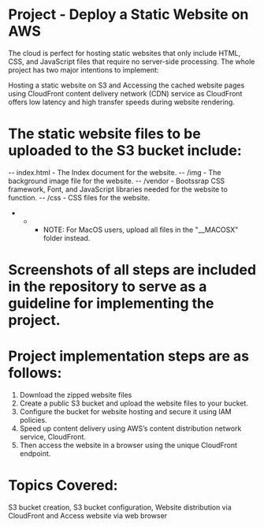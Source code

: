 # Project - Deploy a Static Website on AWS

The cloud is perfect for hosting static websites that only include HTML, CSS, and JavaScript files that require no server-side processing. The whole project has two major intentions to implement:

Hosting a static website on S3 and Accessing the cached website pages using CloudFront content delivery network (CDN) service as CloudFront offers low latency and high transfer speeds during website rendering.

# The static website files to be uploaded to the S3 bucket include:

-- index.html - The Index document for the website. 
-- /img - The background image file for the website. 
-- /vendor - Bootssrap CSS framework, Font, and JavaScript libraries needed for the website to function. 
-- /css - CSS files for the website.

* * * NOTE: For MacOS users, upload all files in the "__MACOSX" folder instead.
   
# Screenshots of all steps are included in the repository to serve as a guideline for implementing the project.

# Project implementation steps are as follows:

1. Download the zipped website files
2. Create a public S3 bucket and upload the website files to your bucket. 
3. Configure the bucket for website hosting and secure it using IAM policies. 
4. Speed up content delivery using AWS’s content distribution network service, CloudFront. 
5. Then access the website in a browser using the unique CloudFront endpoint.

# Topics Covered: 

S3 bucket creation,
S3 bucket configuration,
Website distribution via CloudFront and
Access website via web browser
